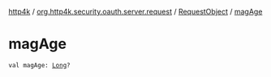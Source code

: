 [http4k](../../index.md) / [org.http4k.security.oauth.server.request](../index.md) / [RequestObject](index.md) / [magAge](./mag-age.md)

# magAge

`val magAge: `[`Long`](https://kotlinlang.org/api/latest/jvm/stdlib/kotlin/-long/index.html)`?`